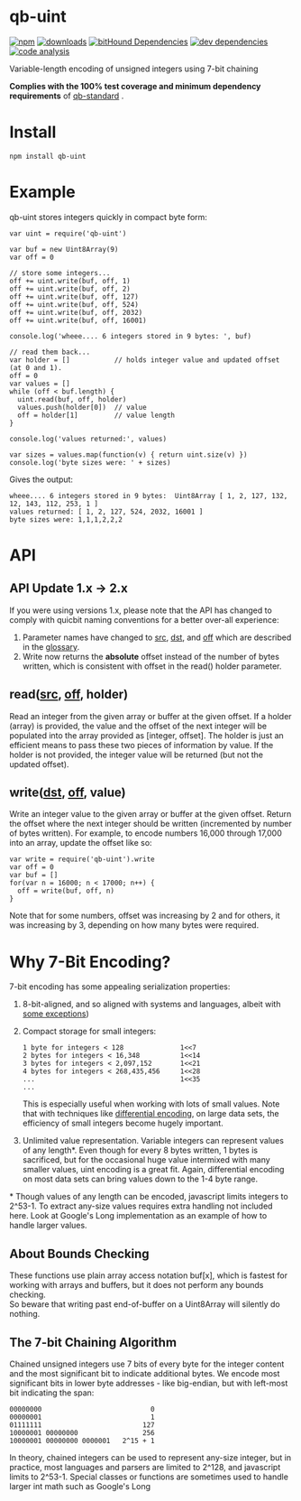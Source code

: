 # qb-uint

[![npm][npm-image]][npm-url]
[![downloads][downloads-image]][npm-url]
[![bitHound Dependencies][proddep-image]][proddep-link]
[![dev dependencies][devdep-image]][devdep-link]
[![code analysis][code-image]][code-link]

[npm-image]:       https://img.shields.io/npm/v/qb-uint.svg
[downloads-image]: https://img.shields.io/npm/dm/qb-uint.svg
[npm-url]:         https://npmjs.org/package/qb-uint
[proddep-image]:   https://www.bithound.io/github/quicbit-js/qb-uint/badges/dependencies.svg
[proddep-link]:    https://www.bithound.io/github/quicbit-js/qb-uint/master/dependencies/npm
[devdep-image]:    https://www.bithound.io/github/quicbit-js/qb-uint/badges/devDependencies.svg
[devdep-link]:     https://www.bithound.io/github/quicbit-js/qb-uint/master/dependencies/npm
[code-image]:      https://www.bithound.io/github/quicbit-js/qb-uint/badges/code.svg
[code-link]:       https://www.bithound.io/github/quicbit-js/qb-uint

Variable-length encoding of unsigned integers using 7-bit chaining

**Complies with the 100% test coverage and minimum dependency requirements** of 
[qb-standard](http://github.com/quicbit-js/qb-standard) . 

# Install

    npm install qb-uint
    
# Example

qb-uint stores integers quickly in compact byte form:

    var uint = require('qb-uint')
    
    var buf = new Uint8Array(9)
    var off = 0
    
    // store some integers...
    off += uint.write(buf, off, 1)
    off += uint.write(buf, off, 2)
    off += uint.write(buf, off, 127)
    off += uint.write(buf, off, 524)
    off += uint.write(buf, off, 2032)
    off += uint.write(buf, off, 16001)
    
    console.log('wheee.... 6 integers stored in 9 bytes: ', buf)
    
    // read them back...
    var holder = []           // holds integer value and updated offset (at 0 and 1).
    off = 0
    var values = []
    while (off < buf.length) {
      uint.read(buf, off, holder)
      values.push(holder[0])  // value
      off = holder[1]         // value length
    }
    
    console.log('values returned:', values)
    
    var sizes = values.map(function(v) { return uint.size(v) })
    console.log('byte sizes were: ' + sizes)
    
Gives the output:

    wheee.... 6 integers stored in 9 bytes:  Uint8Array [ 1, 2, 127, 132, 12, 143, 112, 253, 1 ]
    values returned: [ 1, 2, 127, 524, 2032, 16001 ]
    byte sizes were: 1,1,1,2,2,2

# API

## API Update 1.x -> 2.x

If you were using versions 1.x, please note that the API has changed to comply with 
quicbit naming conventions for a better over-all experience:

1. Parameter names have changed to [src][src-link], [dst][dst-link],
and [off][off-link] which are described in the [glossary][glossary-link].
2. Write now returns the **absolute** offset instead of the number of bytes
written, which is consistent with offset in the read() holder parameter.



[glossary-link]: https://github.com/quicbit-js/qb-standard/blob/master/doc/variable-glossary.md
[src-link]: https://github.com/quicbit-js/qb-standard/blob/master/doc/variable-glossary.md#src-source
[off-link]: https://github.com/quicbit-js/qb-standard/blob/master/doc/variable-glossary.md#off-offset
[dst-link]: https://github.com/quicbit-js/qb-standard/blob/master/doc/variable-glossary.md#dst-destination

## read([src][src-link], [off][off-link], holder)

Read an integer from the given array or buffer at the given offset.  If a holder (array) is provided,
the value and the offset of the next integer will be populated into the array provided
as [integer, offset].  The holder is just an efficient means to pass these
two pieces of information by value.  If the holder is not provided, the integer value
will be returned (but not the updated offset).

## write([dst][dst-link], [off][off-link], value)

Write an integer value to the given array or buffer at the given offset.  Return
the offset where the next integer should be written (incremented by number of bytes
written).  For example, to encode numbers 16,000 through 17,000 into an array, 
update the offset like so:
    
    var write = require('qb-uint').write
    var off = 0
    var buf = []
    for(var n = 16000; n < 17000; n++) {
      off = write(buf, off, n)
    } 
    
Note that for some numbers, offset was increasing by 2 and for others, it was increasing
by 3, depending on how many bytes were required.

# Why 7-Bit Encoding?
7-bit encoding has some appealing serialization properties:

1. 8-bit-aligned, and so aligned with systems and languages, albeit with  
   [some exceptions](https://en.wikipedia.org/wiki/UNIVAC_I))

1. Compact storage for small integers:
 
       1 byte for integers < 128              1<<7
       2 bytes for integers < 16,348          1<<14
       3 bytes for integers < 2,097,152       1<<21
       4 bytes for integers < 268,435,456     1<<28
       ...                                    1<<35
       ...
   
   This is especially useful when working with lots of small values.  Note that 
   with techniques like [differential encoding](https://en.wikipedia.org/wiki/Differential_coding),
   on large data sets, the efficiency of small integers become hugely important.

1. Unlimited value representation.  Variable integers can represent
   values of any length\*.  Even though for every 8 bytes written, 1 bytes is sacrificed, 
   but for the occasional huge value intermixed with many smaller values, 
   uint encoding is a great fit.  Again, differential encoding on most data sets
   can bring values down to the 1-4 byte range.
   
\* Though values of any length can be encoded, javascript limits integers to 2^53-1.
To extract any-size values requires extra handling not included here.  Look at 
Google's Long implementation as an example of how to handle larger values.


## About Bounds Checking

These functions use plain array access notation buf[x], which is fastest
for working with arrays and buffers, but it does not perform any bounds checking.  
So beware that writing past end-of-buffer on a Uint8Array will silently do nothing.

## The 7-bit Chaining Algorithm

Chained unsigned integers use 7 bits of every byte for the integer content and the most 
significant bit to indicate additional bytes.  We encode most significant
bits in lower byte addresses - like big-endian, but with left-most bit indicating 
the span:

```
00000000                           0
00000001                           1
01111111                         127
10000001 00000000                256
10000001 00000000 0000001   2^15 + 1
```

In theory, chained integers can be used to represent any-size integer, but in practice, most languages and parsers
are limited to 2^128, and
javascript limits to 2^53-1.
Special classes or functions are sometimes used to handle larger int math such as Google's Long


